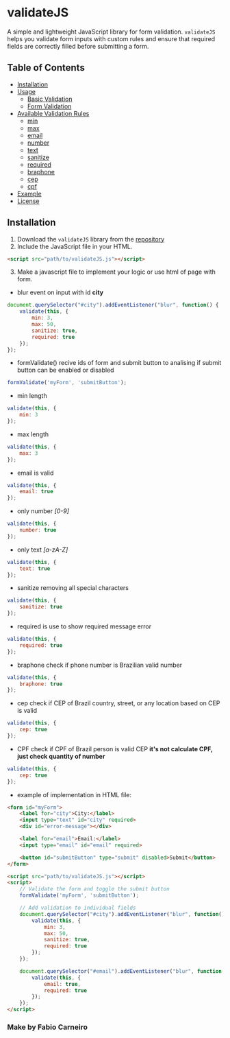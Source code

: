 # validateJS

A simple and lightweight JavaScript library for form validation. `validateJS` helps you validate form inputs with custom rules and ensure that required fields are correctly filled before submitting a form.

## Table of Contents

- [Installation](#installation)
- [Usage](#usage)
  - [Basic Validation](#basic-validation)
  - [Form Validation](#form-validation)
- [Available Validation Rules](#available-validation-rules)
  - [min](#min)
  - [max](#max)
  - [email](#email)
  - [number](#number)
  - [text](#text)
  - [sanitize](#sanitize)
  - [required](#required)
  - [braphone](#braphone)
  - [cep](#cep)
  - [cpf](#cpf)
- [Example](#example)
- [License](#license)

## Installation

1. Download the `validateJS` library from the [repository](https://github.com/fabioaacarneiro/validateJS/blob/master/validateJS.js)
2. Include the JavaScript file in your HTML.

```html
<script src="path/to/validateJS.js"></script>
```

3. Make a javascript file to implement your logic or use html of page with form.
* blur event on input with id **city**

```javascript
document.querySelector("#city").addEventListener("blur", function() {
    validate(this, {
        min: 3,
        max: 50,
        sanitize: true,
        required: true
    });
});
```

* formValidate() recive ids of form and submit button to analising if submit button can be enabled or disabled

```javascript
formValidate('myForm', 'submitButton');
```

* min length

```javascript
validate(this, {
    min: 3
});
```

* max length

```javascript
validate(this, {
    max: 3
});
```

* email is valid

```javascript
validate(this, {
    email: true
});
```

* only number *[0-9]*

```javascript
validate(this, {
    number: true
});
```

* only text *[a-zA-Z]*

```javascript
validate(this, {
    text: true
});
```

* sanitize removing all special characters

```javascript
validate(this, {
    sanitize: true
});
```

* required is use to show required message error

```javascript
validate(this, {
    required: true
});
```

* braphone check if phone number is Brazilian valid number

```javascript
validate(this, {
    braphone: true
});
```

* cep check if CEP of Brazil country, street, or any location based on CEP is valid

```javascript
validate(this, {
    cep: true
});
```

* CPF check if CPF of Brazil person is valid CEP **it's not calculate CPF, just check quantity of number**

```javascript
validate(this, {
    cep: true
});
```

* example of implementation in HTML file:

```html
<form id="myForm">
    <label for="city">City:</label>
    <input type="text" id="city" required>
    <div id="error-message"></div>

    <label for="email">Email:</label>
    <input type="email" id="email" required>

    <button id="submitButton" type="submit" disabled>Submit</button>
</form>

<script src="path/to/validateJS.js"></script>
<script>
    // Validate the form and toggle the submit button
    formValidate('myForm', 'submitButton');

    // Add validation to individual fields
    document.querySelector("#city").addEventListener("blur", function() {
        validate(this, {
            min: 3,
            max: 50,
            sanitize: true,
            required: true
        });
    });

    document.querySelector("#email").addEventListener("blur", function() {
        validate(this, {
            email: true,
            required: true
        });
    });
</script>
```

### Make by Fabio Carneiro
